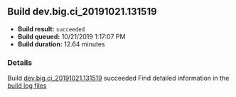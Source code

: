 ## Build dev.big.ci_20191021.131519
- **Build result:** `succeeded`
- **Build queued:** 10/21/2019 1:17:07 PM
- **Build duration:** 12.64 minutes
### Details
Build [dev.big.ci_20191021.131519](https://winappstudio.visualstudio.com/web/build.aspx?pcguid=a4ef43be-68ce-4195-a619-079b4d9834c2&builduri=vstfs%3a%2f%2f%2fBuild%2fBuild%2f31519) succeeded
Find detailed information in the [build log files]()
